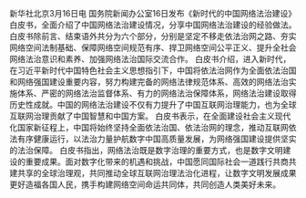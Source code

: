 新华社北京3月16日电 国务院新闻办公室16日发布《新时代的中国网络法治建设》白皮书，全面介绍了中国网络法治建设情况，分享中国网络法治建设的经验做法。
白皮书除前言、结束语外共分为六个部分，分别是坚定不移走依法治网之路、夯实网络空间法制基础、保障网络空间规范有序、捍卫网络空间公平正义、提升全社会网络法治意识和素养、加强网络法治国际交流合作。
白皮书介绍，进入新时代，在习近平新时代中国特色社会主义思想指引下，中国将依法治网作为全面依法治国和网络强国建设重要内容，努力构建完备的网络法律规范体系、高效的网络法治实施体系、严密的网络法治监督体系、有力的网络法治保障体系，网络法治建设取得历史性成就。中国的网络法治建设不仅有力提升了中国互联网治理能力，也为全球互联网治理贡献了中国智慧和中国方案。
白皮书表示，在全面建设社会主义现代化国家新征程上，中国将始终坚持全面依法治国、依法治网的理念，推动互联网依法有序健康运行，以法治力量护航数字中国高质量发展，为网络强国建设提供坚实的法治保障。
白皮书指出，网络法治既是数字治理的重要方式，也是数字文明建设的重要成果。面对数字化带来的机遇和挑战，中国愿同国际社会一道践行共商共建共享的全球治理观，共同推动全球互联网治理法治化进程，让数字文明发展成果更好造福各国人民，携手构建网络空间命运共同体，共同创造人类美好未来。
